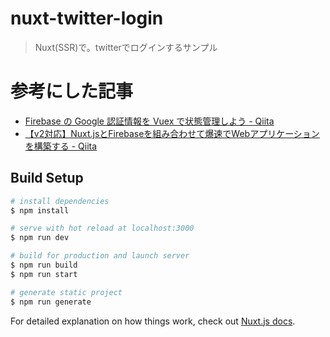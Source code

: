 # nuxt-twitter-login

> Nuxt(SSR)で。twitterでログインするサンプル

# 参考にした記事

- [Firebase の Google 認証情報を Vuex で状態管理しよう \- Qiita](https://qiita.com/kurararara/items/dac8d5cd51cd5f1ae632)
- [【v2対応】Nuxt\.jsとFirebaseを組み合わせて爆速でWebアプリケーションを構築する \- Qiita](https://qiita.com/potato4d/items/cfddeb8732fec63cb29c#%E4%BB%8A%E5%9B%9E%E3%81%AE%E3%82%B5%E3%83%B3%E3%83%97%E3%83%AB)

## Build Setup

```bash
# install dependencies
$ npm install

# serve with hot reload at localhost:3000
$ npm run dev

# build for production and launch server
$ npm run build
$ npm run start

# generate static project
$ npm run generate
```

For detailed explanation on how things work, check out [Nuxt.js docs](https://nuxtjs.org).
